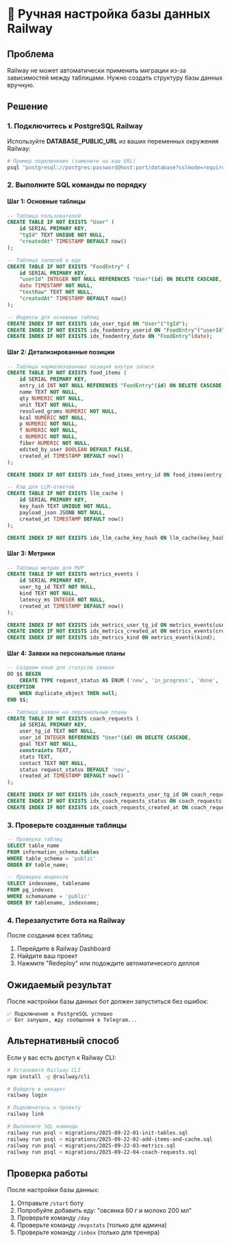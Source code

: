 # 🔧 Ручная настройка базы данных Railway

## Проблема
Railway не может автоматически применить миграции из-за зависимостей между таблицами. Нужно создать структуру базы данных вручную.

## Решение

### 1. Подключитесь к PostgreSQL Railway

Используйте **DATABASE_PUBLIC_URL** из ваших переменных окружения Railway:

```bash
# Пример подключения (замените на ваш URL)
psql "postgresql://postgres:password@host:port/database?sslmode=require"
```

### 2. Выполните SQL команды по порядку

#### Шаг 1: Основные таблицы
```sql
-- Таблица пользователей
CREATE TABLE IF NOT EXISTS "User" (
    id SERIAL PRIMARY KEY,
    "tgId" TEXT UNIQUE NOT NULL,
    "createdAt" TIMESTAMP DEFAULT now()
);

-- Таблица записей о еде
CREATE TABLE IF NOT EXISTS "FoodEntry" (
    id SERIAL PRIMARY KEY,
    "userId" INTEGER NOT NULL REFERENCES "User"(id) ON DELETE CASCADE,
    date TIMESTAMP NOT NULL,
    "textRaw" TEXT NOT NULL,
    "createdAt" TIMESTAMP DEFAULT now()
);

-- Индексы для основных таблиц
CREATE INDEX IF NOT EXISTS idx_user_tgid ON "User"("tgId");
CREATE INDEX IF NOT EXISTS idx_foodentry_userid ON "FoodEntry"("userId");
CREATE INDEX IF NOT EXISTS idx_foodentry_date ON "FoodEntry"(date);
```

#### Шаг 2: Детализированные позиции
```sql
-- Таблица нормализованных позиций внутри записи
CREATE TABLE IF NOT EXISTS food_items (
    id SERIAL PRIMARY KEY,
    entry_id INT NOT NULL REFERENCES "FoodEntry"(id) ON DELETE CASCADE,
    name TEXT NOT NULL,
    qty NUMERIC NOT NULL,
    unit TEXT NOT NULL,
    resolved_grams NUMERIC NOT NULL,
    kcal NUMERIC NOT NULL,
    p NUMERIC NOT NULL,
    f NUMERIC NOT NULL,
    c NUMERIC NOT NULL,
    fiber NUMERIC NOT NULL,
    edited_by_user BOOLEAN DEFAULT FALSE,
    created_at TIMESTAMP DEFAULT now()
);

CREATE INDEX IF NOT EXISTS idx_food_items_entry_id ON food_items(entry_id);

-- Кэш для LLM-ответов
CREATE TABLE IF NOT EXISTS llm_cache (
    id SERIAL PRIMARY KEY,
    key_hash TEXT UNIQUE NOT NULL,
    payload_json JSONB NOT NULL,
    created_at TIMESTAMP DEFAULT now()
);

CREATE INDEX IF NOT EXISTS idx_llm_cache_key_hash ON llm_cache(key_hash);
```

#### Шаг 3: Метрики
```sql
-- Таблица метрик для MVP
CREATE TABLE IF NOT EXISTS metrics_events (
    id SERIAL PRIMARY KEY,
    user_tg_id TEXT NOT NULL,
    kind TEXT NOT NULL,
    latency_ms INTEGER NOT NULL,
    created_at TIMESTAMP DEFAULT now()
);

CREATE INDEX IF NOT EXISTS idx_metrics_user_tg_id ON metrics_events(user_tg_id);
CREATE INDEX IF NOT EXISTS idx_metrics_created_at ON metrics_events(created_at);
CREATE INDEX IF NOT EXISTS idx_metrics_kind ON metrics_events(kind);
```

#### Шаг 4: Заявки на персональные планы
```sql
-- Создаем enum для статусов заявок
DO $$ BEGIN
    CREATE TYPE request_status AS ENUM ('new', 'in_progress', 'done', 'rejected');
EXCEPTION
    WHEN duplicate_object THEN null;
END $$;

-- Таблица заявок на персональные планы
CREATE TABLE IF NOT EXISTS coach_requests (
    id SERIAL PRIMARY KEY,
    user_tg_id TEXT NOT NULL,
    user_id INTEGER REFERENCES "User"(id) ON DELETE CASCADE,
    goal TEXT NOT NULL,
    constraints TEXT,
    stats TEXT,
    contact TEXT NOT NULL,
    status request_status DEFAULT 'new',
    created_at TIMESTAMP DEFAULT now()
);

CREATE INDEX IF NOT EXISTS idx_coach_requests_user_tg_id ON coach_requests(user_tg_id);
CREATE INDEX IF NOT EXISTS idx_coach_requests_status ON coach_requests(status);
CREATE INDEX IF NOT EXISTS idx_coach_requests_created_at ON coach_requests(created_at);
```

### 3. Проверьте созданные таблицы

```sql
-- Проверка таблиц
SELECT table_name 
FROM information_schema.tables 
WHERE table_schema = 'public'
ORDER BY table_name;

-- Проверка индексов
SELECT indexname, tablename 
FROM pg_indexes 
WHERE schemaname = 'public'
ORDER BY tablename, indexname;
```

### 4. Перезапустите бота на Railway

После создания всех таблиц:
1. Перейдите в Railway Dashboard
2. Найдите ваш проект
3. Нажмите "Redeploy" или подождите автоматического деплоя

## Ожидаемый результат

После настройки базы данных бот должен запуститься без ошибок:

```
✅ Подключение к PostgreSQL успешно
✅ Бот запущен, жду сообщения в Telegram...
```

## Альтернативный способ

Если у вас есть доступ к Railway CLI:

```bash
# Установите Railway CLI
npm install -g @railway/cli

# Войдите в аккаунт
railway login

# Подключитесь к проекту
railway link

# Выполните SQL команды
railway run psql < migrations/2025-09-22-01-init-tables.sql
railway run psql < migrations/2025-09-22-02-add-items-and-cache.sql
railway run psql < migrations/2025-09-22-03-metrics.sql
railway run psql < migrations/2025-09-22-04-coach-requests.sql
```

## Проверка работы

После настройки базы данных:
1. Отправьте `/start` боту
2. Попробуйте добавить еду: "овсянка 60 г и молоко 200 мл"
3. Проверьте команду `/day`
4. Проверьте команду `/mvpstats` (только для админа)
5. Проверьте команду `/inbox` (только для тренера)





